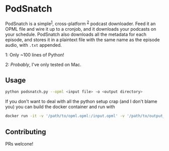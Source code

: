 # PodSnatch

PodSnatch is a simple<sup>[1](#footnote1)</sup>, cross-platform
<sup>[2](#footnote2)</sup> podcast downloader.  Feed it an OPML file and wire it
up to a cronjob, and it downloads your podcasts on your schedule.  PodSnatch
also downloads all the metadata for each episode, and stores it in a plaintext
file with the same name as the episode audio, with `.txt` appended.

<a name="footnote1">1</a>: Only \~100 lines of Python!

<a name="footnote2">2</a>: *Probably*, I've only tested on Mac.

## Usage
```bash
python podsnatch.py --opml <input file> -o <output directory>
```

If you don't want to deal with all the python setup crap (and I don't blame you)
you can build the docker container and run with

```bash
docker run -it -v '/path/to/opml.opml:/input.opml' -v '/path/to/output_dir:/output' podsnatch
```

## Contributing
PRs welcone!
